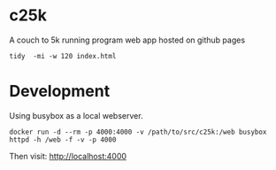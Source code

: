 # c25k
A couch to 5k running program web app hosted on github pages


```
tidy  -mi -w 120 index.html 
```


# Development

Using busybox as a local webserver.

```
docker run -d --rm -p 4000:4000 -v /path/to/src/c25k:/web busybox httpd -h /web -f -v -p 4000
```

Then visit: [http://localhost:4000](http://localhost:4000)
